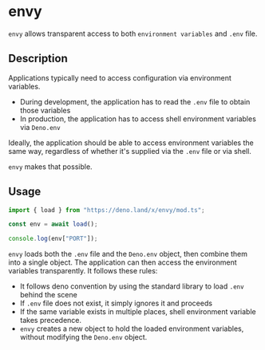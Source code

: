 # envy

`envy` allows transparent access to both `environment variables` and `.env` file.

## Description

Applications typically need to access configuration via environment variables.
* During development, the application has to read the `.env` file to obtain those variables
* In production, the application has to access shell environment variables via `Deno.env`

Ideally, the application should be able to access environment variables the same way, regardless of whether it's supplied via the `.env` file or via shell.

`envy` makes that possible.

## Usage

```js
import { load } from "https://deno.land/x/envy/mod.ts";

const env = await load();

console.log(env["PORT"]);
```

`envy` loads both the `.env` file and the `Deno.env` object, then combine them into a single object. The application can then access the environment variables transparently. It follows these rules:
* It follows deno convention by using the standard library to load `.env` behind the scene
* If `.env` file does not exist, it simply ignores it and proceeds
* If the same variable exists in multiple places, shell environment variable takes precedence.
* `envy` creates a new object to hold the loaded environment variables, without modifying the `Deno.env` object.
